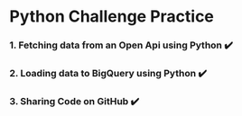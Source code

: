 # Python Challenge Practice

### 1. Fetching data from an Open Api using Python ✔️
### 2. Loading data to BigQuery using Python ✔️
### 3. Sharing Code on GitHub ✔️
